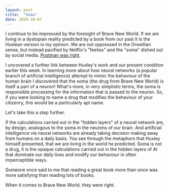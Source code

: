 ```yaml
---
layout: post
title:  "Soma"
date: 2020-10-07
---
```

I continue to be impressed by the foresight of Brave New World. If we are living in a dystopian reality predicted by a book from our past it is the Huxlean version in my opinion. We are not oppressed in the Orwellian sense, but instead pacified by Netflix's "feelies" and the "soma" dished out by social media. [Postman was right](https://www.goodreads.com/book/show/683899.Amusing_Ourselves_to_Death).

I uncovered a further link between Huxley's work and our present condition earlier this week. In learning more about how neural networks (a popular branch of artificial intelligence) attempt to mimic the behaviour of the human brain I discovered that the soma (the drug from Brave New World) is itself a part of a neuron! What's more, in very simplistic terms, the soma is responsible processing for the information that is passed to the neuron. So, if you were looking to name a drug that modifies the behaviour of your citizenry, this would be a particularly apt name.

Let's take this a step further.

If the calculations carried out in the "hidden layers" of a neural network are, by design, analogous to the soma in the neurons of our brain. And artificial intelligence via neural networks are already taking decision making away from humans on a daily basis. You see through the metaphors that Huxley himself presented, that we are living in the world he predicted. Soma is not a drug, it is the opaque calculations carried out in the hidden layers of AI that dominate our daily lives and modify our behaviour in often imperceptible ways.

Someone once said to me that reading a great book more than once was more satisfying than reading lots of books.

When it comes to Brave New World, they were right.
